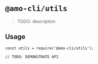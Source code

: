 # `@amo-cli/utils`

> TODO: description

## Usage

```
const utils = require('@amo-cli/utils');

// TODO: DEMONSTRATE API
```
